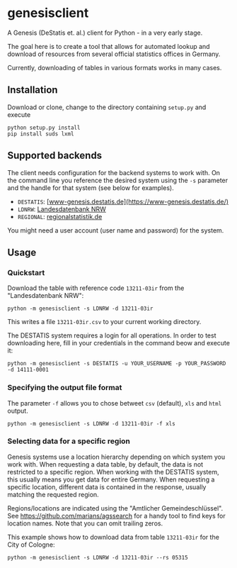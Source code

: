 genesisclient
=============

A Genesis (DeStatis et. al.) client for Python - in a very early stage.

The goal here is to create a tool that allows for automated lookup and download of resources from several official statistics offices in Germany.

Currently, downloading of tables in various formats works in many cases.

## Installation

Download or clone, change to the directory containing `setup.py` and execute

    python setup.py install
    pip install suds lxml

## Supported backends

The client needs configuration for the backend systems to work with. On the command line you reference the desired system using the `-s` parameter and the handle for that system (see below for examples).

* `DESTATIS`: [www-genesis.destatis.de](https://www-genesis.destatis.de/)
* `LDNRW`: [Landesdatenbank NRW](https://www.landesdatenbank.nrw.de/)
* `REGIONAL`: [regionalstatistik.de](https://www.regionalstatistik.de/)

You might need a user account (user name and password) for the system.

## Usage

### Quickstart

Download the table with reference code `13211-03ir` from the "Landesdatenbank NRW":

    python -m genesisclient -s LDNRW -d 13211-03ir

This writes a file `13211-03ir.csv` to your current working directory.

The DESTATIS system requires a login for all operations. In order to test downloading here, fill in your credentials in the command beow and execute it:

    python -m genesisclient -s DESTATIS -u YOUR_USERNAME -p YOUR_PASSWORD -d 14111-0001

### Specifying the output file format

The parameter `-f` allows you to chose betweet `csv` (default), `xls` and `html` output.

    python -m genesisclient -s LDNRW -d 13211-03ir -f xls

### Selecting data for a specific region

Genesis systems use a location hierarchy depending on which system you work with. When requesting a data table, by default, the data is not restricted to a specific region. When working with the DESTATIS system, this usually means you get data for entire Germany. When requesting a specific location, different data is contained in the response, usually matching the requested region.

Regions/locations are indicated using the "Amtlicher Gemeindeschlüssel". See https://github.com/marians/agssearch for a handy tool to find keys for location names. Note that you can omit trailing zeros.

This example shows how to download data from table `13211-03ir` for the City of Cologne:

    python -m genesisclient -s LDNRW -d 13211-03ir --rs 05315

